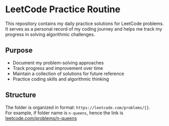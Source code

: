# LeetCode Practice Routine

This repository contains my daily practice solutions for LeetCode problems. It serves as a personal record of my coding journey and helps me track my progress in solving algorithmic challenges.

## Purpose
- Document my problem-solving approaches
- Track progress and improvement over time
- Maintain a collection of solutions for future reference
- Practice coding skills and algorithmic thinking

## Structure
The folder is organized in format: `https://leetcode.com/problems/{}`. 
<br>
For example, if folder name is `n-queens`, hence the link is [leetcode.com/problems/n-queens](https://leetcode.com/problems/n-queens)
 